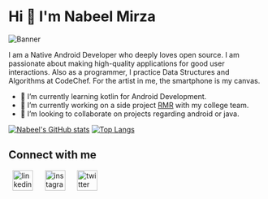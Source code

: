 # Hi 👋 I'm Nabeel Mirza


![Banner](https://github.com/drocgoesongit/drocgoesongit/blob/master/backgorund.png)

I am a Native Android Developer who deeply loves open source. I am passionate about making high-quality applications for good user interactions. Also as a programmer, I practice Data Structures and Algorithms at CodeChef. For the artist in me, the smartphone is my canvas.


- 🌱 I’m currently learning kotlin for Android Development.
- 🔭 I’m currently working on a side project [RMR](https://github.com/drocgoesongit/RMR) with my college team. 
- 👯 I’m looking to collaborate on projects regarding android or java.

[![Nabeel's GitHub stats](https://github-readme-stats.vercel.app/api?username=drocgoesongit&show_icons=true)](https://github.com/drocgoesongit/github-readme-stats)
[![Top Langs](https://github-readme-stats.vercel.app/api/top-langs/?username=drocgoesongit&hide=python,html&langs_count=3)](https://github.com/drocgoesongit/github-readme-stats)


## Connect with me

&nbsp;&nbsp;[<img src='https://cdn.jsdelivr.net/npm/simple-icons@3.0.1/icons/linkedin.svg' alt='linkedin' height='40'>](https://www.linkedin.com/in/nabeel-mirza-b72362207//) 
&nbsp;&nbsp;&nbsp;&nbsp;&nbsp;[<img src='https://cdn.jsdelivr.net/npm/simple-icons@3.0.1/icons/instagram.svg' alt='instagram' height='40'>](https://www.instagram.com/mirza_nabeel_7//)
&nbsp;&nbsp;&nbsp;&nbsp;&nbsp;[<img src='https://cdn.jsdelivr.net/npm/simple-icons@3.0.1/icons/twitter.svg' alt='twitter' height='40'>](https://twitter.com/NabeelM08239730) 





